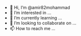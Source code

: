 - 👋 Hi, I’m @amir82mohammad
- 👀 I’m interested in ...
- 🌱 I’m currently learning ...
- 💞️ I’m looking to collaborate on ...
- 📫 How to reach me ...

<!---
amir82mohammad/amir82mohammad is a ✨ special ✨ repository because its `README.md` (this file) appears on your GitHub profile.
You can click the Preview link to take a look at your changes.
--->
